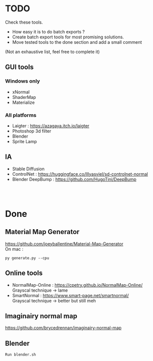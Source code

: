 # TODO

Check these tools.  
- How easy it is to do batch exports ?  
- Create batch export tools for most promising solutions.  
- Move tested tools to the done section and add a small comment

(Not an exhaustive list, feel free to complete it)

## GUI tools
### Windows only
-	xNormal
-	ShaderMap
-	Materialize
### All platforms
-	Laigter : https://azagaya.itch.io/laigter
- 	Photoshop 3d filter
-	Blender 
-	Sprite Lamp
## IA
-	Stable Diffusion
-	ControlNet : https://huggingface.co/lllyasviel/sd-controlnet-normal
-	Blender DeepBump : https://github.com/HugoTini/DeepBump

<br><br>

# Done
## Material Map Generator

https://github.com/joeyballentine/Material-Map-Generator  
On mac :

    py generate.py --cpu

## Online tools 

- NormalMap-Online : https://cpetry.github.io/NormalMap-Online/  
        Grayscal technique -> lame
- SmartNormal : https://www.smart-page.net/smartnormal/  
		Grayscal technique -> better but still meh

## Imaginairy normal map

https://github.com/brycedrennan/imaginairy-normal-map  

## Blender

    Run blender.sh